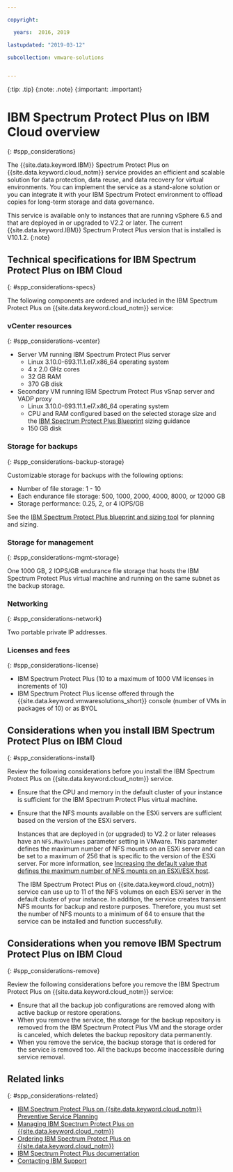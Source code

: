 ```yaml
---

copyright:

  years:  2016, 2019

lastupdated: "2019-03-12"

subcollection: vmware-solutions


---
```


{:tip: .tip}
{:note: .note}
{:important: .important}

# IBM Spectrum Protect Plus on IBM Cloud overview
{: #spp_considerations}

The {{site.data.keyword.IBM}} Spectrum Protect Plus on {{site.data.keyword.cloud_notm}} service provides an efficient and scalable solution for data protection, data reuse, and data recovery for virtual environments. You can implement the service as a stand-alone solution or you can integrate it with your IBM Spectrum Protect environment to offload copies for long-term storage and data governance.

This service is available only to instances that are running vSphere 6.5 and that are deployed in or upgraded to  V2.2 or later. The current {{site.data.keyword.IBM}} Spectrum Protect Plus version that is installed is V10.1.2.
{:note}

## Technical specifications for IBM Spectrum Protect Plus on IBM Cloud
{: #spp_considerations-specs}

The following components are ordered and included in the IBM Spectrum Protect Plus on {{site.data.keyword.cloud_notm}} service:

### vCenter resources
{: #spp_considerations-vcenter}

* Server VM running IBM Spectrum Protect Plus server
   * Linux 3.10.0-693.11.1.el7.x86_64 operating system
   * 4 x 2.0 GHz cores
   * 32 GB RAM
   * 370 GB disk
* Secondary VM running IBM Spectrum Protect Plus vSnap server and VADP proxy
   * Linux 3.10.0-693.11.1.el7.x86_64 operating system
   * CPU and RAM configured based on the selected storage size and the [IBM Spectrum Protect Plus Blueprint](https://www.ibm.com/developerworks/community/wikis/home?lang=en#!/wiki/Tivoli%20Storage%20Manager/page/IBM%20Spectrum%20Protect%20Plus%20Blueprints) sizing guidance
   * 150 GB disk

### Storage for backups
{: #spp_considerations-backup-storage}

Customizable storage for backups with the following options:
* Number of file storage: 1 - 10
* Each endurance file storage: 500, 1000, 2000, 4000, 8000, or 12000 GB
* Storage performance: 0.25, 2, or 4 IOPS/GB

See the [IBM Spectrum Protect Plus blueprint and sizing tool](https://www.ibm.com/developerworks/community/wikis/home?lang=en#!/wiki/Tivoli%20Storage%20Manager/page/IBM%20Spectrum%20Protect%20Plus%20Blueprints) for planning and sizing.

### Storage for management
{: #spp_considerations-mgmt-storage}

One 1000 GB, 2 IOPS/GB endurance file storage that hosts the IBM Spectrum Protect Plus virtual machine and running on the same subnet as the backup storage.

### Networking
{: #spp_considerations-network}

Two portable private IP addresses.

### Licenses and fees
{: #spp_considerations-license}

* IBM Spectrum Protect Plus (10 to a maximum of 1000 VM licenses in increments of 10)
* IBM Spectrum Protect Plus license offered through the {{site.data.keyword.vmwaresolutions_short}} console (number of VMs in packages of 10) or as BYOL

## Considerations when you install IBM Spectrum Protect Plus on IBM Cloud
{: #spp_considerations-install}

Review the following considerations before you install the IBM Spectrum Protect Plus on {{site.data.keyword.cloud_notm}} service.

* Ensure that the CPU and memory in the default cluster of your instance is sufficient for the IBM Spectrum Protect Plus virtual machine.
* Ensure that the NFS mounts available on the ESXi servers are sufficient based on the version of the ESXi servers.

  Instances that are deployed in (or upgraded) to V2.2 or later releases have an `NFS.MaxVolumes` parameter setting in VMware. This parameter defines the maximum number of NFS mounts on an ESXi server and can be set to a maximum of 256 that is specific to the version of the ESXi server. For more information, see [Increasing the default value that defines the maximum number of NFS mounts on an ESXi/ESX host](https://kb.vmware.com/s/article/2239).

  The IBM Spectrum Protect Plus on {{site.data.keyword.cloud_notm}} service can use up to 11 of the NFS volumes on each ESXi server in the default cluster of your instance. In addition, the service creates transient NFS mounts for backup and restore purposes. Therefore, you must set the number of NFS mounts to a minimum of 64 to ensure that the service can be installed and function successfully.

## Considerations when you remove IBM Spectrum Protect Plus on IBM Cloud
{: #spp_considerations-remove}

Review the following considerations before you remove the IBM Spectrum Protect Plus on {{site.data.keyword.cloud_notm}} service:
* Ensure that all the backup job configurations are removed along with active backup or restore operations.
* When you remove the service, the storage for the backup repository is removed from the IBM Spectrum Protect Plus VM and the storage order is canceled, which deletes the backup repository data permanently.
* When you remove the service, the backup storage that is ordered for the service is removed too. All the backups become inaccessible during service removal.

## Related links
{: #spp_considerations-related}

* [IBM Spectrum Protect Plus on {{site.data.keyword.cloud_notm}} Preventive Service Planning](http://www.ibm.com/support/docview.wss?uid=swg22012650)
* [Managing IBM Spectrum Protect Plus on {{site.data.keyword.cloud_notm}}](/docs/services/vmwaresolutions/services?topic=vmware-solutions-managingspp)
* [Ordering IBM Spectrum Protect Plus on {{site.data.keyword.cloud_notm}}](/docs/services/vmwaresolutions/services?topic=vmware-solutions-spp_ordering)
* [IBM Spectrum Protect Plus documentation](https://www.ibm.com/support/knowledgecenter/en/SSNQFQ/landing/welcome_ssnqfq.html)
* [Contacting IBM Support](/docs/services/vmwaresolutions/vmonic?topic=vmware-solutions-trbl_support)
